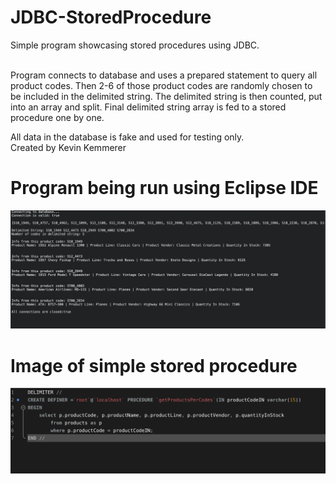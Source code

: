 # JDBC-StoredProcedure
Simple program showcasing stored procedures using JDBC.<br/><br/>

Program connects to database and uses a prepared statement to query all product codes. Then 2-6 of those product codes are randomly chosen
to be included in the delimited string. The delimited string is then counted, put into an array and split. Final delimited string array is fed to a stored procedure one by one.<br/>

All data in the database is fake and used for testing only.<br/>
Created by Kevin Kemmerer


# Program being run using Eclipse IDE
![jdbc1](https://github.com/kkemmere/JDBC-StoredProcedure/blob/main/Screen%20Shot%202022-05-26%20at%202.49.47%20AM.png)
<br/>


# Image of simple stored procedure
![jdbc1](https://github.com/kkemmere/JDBC-StoredProcedure/blob/main/Screen%20Shot%202022-05-26%20at%202.59.36%20AM.png)
<br/>
